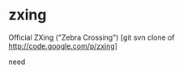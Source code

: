 zxing
=====

Official ZXing ("Zebra Crossing") [git svn clone of http://code.google.com/p/zxing]

need
